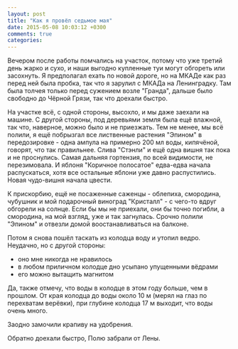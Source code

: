 ```yaml
---
layout: post
title: "Как я провёл седьмое мая"
date: 2015-05-08 10:03:12 +0300
comments: true
categories: 
---
```

Вечером после работы помчались на участок, потому что уже третий день жарко и сухо, и наши выгодно купленные туи могут обгореть или засохнуть. Я предполагал ехать по новой дороге, но на МКАДе как раз перед ней была пробка, так что я зарулил с МКАДа на Ленинградку. Там была толчея только перед сужением возле "Гранда", дальше было свободно до Чёрной Грязи, так что доехали быстро.

На участке всё, с одной стороны, высохло, и мы даже заехали на машине. С другой стороны, под деревьями земля была ещё влажной, так что, наверное, можно было и не приезжать. Тем не менее, мы всё полили, я ещё побрызгал все лиственные растения "Эпином" в передозировке - одна ампула на примерно 200 мл воды, кипячёной, говорят, что так правильнее. Слива "Стэнли" и ещё одна вишня так пока и не проснулись. Самая дальняя гортензия, по всей видимости, не перезимовала. И яблоня "Коричное полосатое" едва-едва начала распускаться, хотя все остальные яблони уже давно распустились. Новая чудо-вишня начала цвести.

К прискорбию, ещё не посаженные саженцы - облепиха, смородина, чубушник и мой подарочный виноград "Кристалл" - с чего-то вдруг обгорели на солнце. Если бы мы не приехали, они бы точно погибли, а смородина, на мой взгляд, уже и так загнулась. Срочно полили "Эпином" и отвезли домой воостанавливаться на балконе.

Потом я снова пошёл таскать из колодца воду и утопил ведро. Неудачно, но с другой стороны:

- оно мне никогда не нравилось
- в любом приличном колодце дно усыпано упущенными вёдрами
- его можно вытащить магнитом

Да, также отмечу, что воды в колодце в этом году больше, чем в прошлом. От края колодца до воды около 10 м (мерял на глаз по перехватам верёвки), при глубине колодца 17 м выходит, что воды очень много.

Заодно замочили крапиву на удобрения.

Обратно доехали быстро, Полю забрали от Лены.
